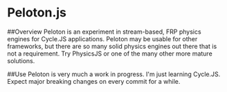 # Peloton.js

##Overview
Peloton is an experiment in stream-based, FRP physics engines for Cycle.JS applications.  Peloton may be usable for other frameworks, but there are so many solid physics engines out there that is not a requirement.  Try PhysicsJS or one of the many other more mature solutions.   

##Use
Peloton is very much a work in progress. I'm just learning Cycle.JS.  Expect major breaking changes on every commit for a while. 

